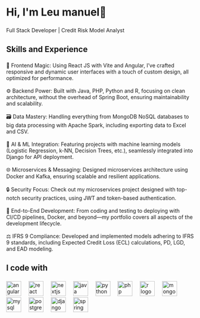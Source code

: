 <h1 align="left">Hi, I'm Leu manuel👋</h1>

###

<p align="left">Full Stack Developer | Credit Risk Model Analyst</p>

###

<h2 align="left">Skills and Experience</h2>

###

<p align="left">🎨 Frontend Magic: Using React JS with Vite and Angular, I’ve crafted responsive and dynamic user interfaces with a touch of custom design, all optimized for performance.<br><br>⚙️ Backend Power: Built with Java, PHP, Python and R, focusing on clean architecture, without the overhead of Spring Boot, ensuring maintainability and scalability.<br><br>🗃️ Data Mastery: Handling everything from MongoDB NoSQL databases to big data processing with Apache Spark, including exporting data to Excel and CSV.<br><br>🤖 AI & ML Integration: Featuring projects with machine learning models (Logistic Regression, k-NN, Decision Trees, etc.), seamlessly integrated into Django for API deployment.<br><br>🌐 Microservices & Messaging: Designed microservices architecture using Docker and Kafka, ensuring scalable and resilient applications.<br><br>🔒 Security Focus: Check out my microservices project designed with top-notch security practices, using JWT and token-based authentication.<br><br>🔄 End-to-End Development: From coding and testing to deploying with CI/CD pipelines, Docker, and beyond—my portfolio covers all aspects of the development lifecycle.<br><br>⚖️ IFRS 9 Compliance: Developed and implemented models adhering to IFRS 9 standards, including Expected Credit Loss (ECL) calculations, PD, LGD, and EAD modeling.</p>

###

<h2 align="left">I code with</h2>

###

<div align="left">
  <img src="https://cdn.jsdelivr.net/gh/devicons/devicon/icons/angularjs/angularjs-original.svg" height="40" alt="angularjs logo"  />
  <img width="12" />
  <img src="https://cdn.jsdelivr.net/gh/devicons/devicon/icons/react/react-original.svg" height="40" alt="react logo"  />
  <img width="12" />
  <img src="https://cdn.jsdelivr.net/gh/devicons/devicon/icons/nextjs/nextjs-original.svg" height="40" alt="nextjs logo"  />
  <img width="12" />
  <img src="https://cdn.jsdelivr.net/gh/devicons/devicon/icons/java/java-original.svg" height="40" alt="java logo"  />
  <img width="12" />
  <img src="https://cdn.jsdelivr.net/gh/devicons/devicon/icons/python/python-original.svg" height="40" alt="python logo"  />
  <img width="12" />
  <img src="https://cdn.jsdelivr.net/gh/devicons/devicon/icons/php/php-original.svg" height="40" alt="php logo"  />
  <img width="12" />
  <img src="https://cdn.jsdelivr.net/gh/devicons/devicon/icons/r/r-original.svg" height="40" alt="r logo"  />
  <img width="12" />
  <img src="https://cdn.jsdelivr.net/gh/devicons/devicon/icons/mongodb/mongodb-original.svg" height="40" alt="mongodb logo"  />
  <img width="12" />
  <img src="https://cdn.jsdelivr.net/gh/devicons/devicon/icons/mysql/mysql-original.svg" height="40" alt="mysql logo"  />
  <img width="12" />
  <img src="https://cdn.jsdelivr.net/gh/devicons/devicon/icons/postgresql/postgresql-original.svg" height="40" alt="postgresql logo"  />
  <img width="12" />
  <img src="https://cdn.jsdelivr.net/gh/devicons/devicon/icons/django/django-plain.svg" height="40" alt="django logo"  />
  <img width="12" />
  <img src="https://cdn.jsdelivr.net/gh/devicons/devicon/icons/spring/spring-original.svg" height="40" alt="spring logo"  />
</div>

###
